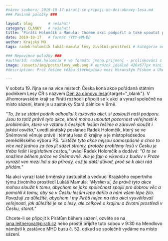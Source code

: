 ```yaml
---
#název souboru: 2019-10-17-pirati-se-pripoji-ke-dni-obnovy-lesa.md
### Povinné položky ###

layout: blog       # nešahat!
category: CLANKY   # nešahat!
title: "Piráti Holomčík a Mamula: Chceme akci podpořit a také upoutat pozornost ke stavu lesů v Česku"
date: 2019-10-17   # formát YYYY-MM-DD
author: Krajský MO
tags: radek-holomčík lukáš-mamula lesy životní-prostředí # kategorie odděleny mezerami, např. volby zemědělství životní-prostředí piráti (viz https://jihomoravsky.pirati.cz/tags/)

### Nepovinné položky ###
#authorId: radek.holomcik # ve formátu jmeno.prijmeni - prolinkování s profilem přes uid
image: /assets/img/posts/lesy_web.png # obrázek ideálně 420x677px minifikovaný přes https://tinypng.com/
#description: Proč řešíme těžbu štěrkopísku mezi Moravským Pískem a Uherským Ostrohem? Podrobné info o celé kauze.

---
```


V sobotu 19. října se na více místech Česka koná akce pořádaná státním podnikem Lesy ČR s názvem [Den za obnovu lesa](https://www.sazimelesynovegenerace.cz/den-za-obnovu-lesa/){:target="_blank"}. V Jihomoravském kraji se Piráti rozhodli připojit se k akci a vyrazí společně na místo sázení, které je u zastávky Stará dálnice v Brně.

*"To, že se státní podnik odhodlal k takovéto akci, si zaslouží naši podporu. Jsou to totiž právě tyto akce, které mohou upoutat pozornost veřejnosti k problémům, které ve vztahu k českých lesům řešíme a zároveň sloužit i jakási osvěta,"* uvedl pirátský poslanec Radek Holomčík, který se ve Sněmovně věnuje právě i tématu lesa či krajiny a je místopředsedou zemědělského výboru PS. *"Jistěže tyto akce nejsou samospásné a chce to více než jednou za čas jít sázet stromy, protože problémy lesů v Česku je třeba řešit i legislativní cestou,"* uvádí Radek Holomčík a dodává: *"O to se snažíme během práce ve Sněmovně. Ale je fajn o víkendu z budov v Praze vyrazit ven mezi lidi a do přírody, což je další důvod, proč se k akci rád přidám."*

Na akci vyrazí také brněnský zastupitel a vedoucí Krajského expertního týmu životního prostředí Lukáš Mamula: *"Myslím si, že právě tyto akce mohou sloužit k tomu, abychom se jako společnost spojili pro dobrou věc a pomohli k tomu, aby se v Česku lesům lépe dařilo a nám všem lépe žilo. Považuji za důležité, abychom i my Piráti nejen na této akci vysvětlovali veřejnosti, jak důležité je se o lesy, ale celkově o krajinu a životní prostředí v Česku, starat."*

Chcete-li se připojit k Pirátům během sázení, ozvěte se na jana.leitnerova@pirati.cz nebo prostě přijďte tuto sobou v 9:30 na Mendlovo náměstí k zastávce MHD busu č. 52, odkud se společně vydáme na místo sázení.
